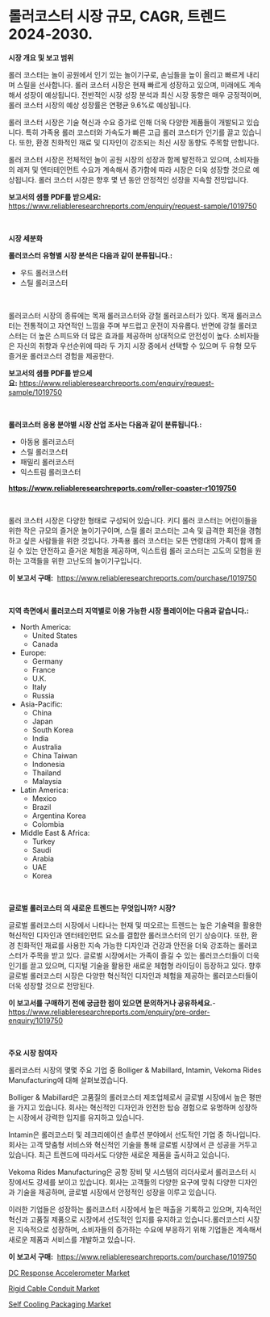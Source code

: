 <p><h1>롤러코스터 시장 규모, CAGR, 트렌드 2024-2030.</h1></p><p><strong>시장 개요 및 보고 범위</strong></p>
<p><p>롤러 코스터는 놀이 공원에서 인기 있는 놀이기구로, 손님들을 높이 올리고 빠르게 내리며 스릴을 선사합니다. 롤러 코스터 시장은 현재 빠르게 성장하고 있으며, 미래에도 계속해서 성장이 예상됩니다. 전반적인 시장 성장 분석과 최신 시장 동향은 매우 긍정적이며, 롤러 코스터 시장의 예상 성장률은 연평균 9.6%로 예상됩니다. </p><p>롤러 코스터 시장은 기술 혁신과 수요 증가로 인해 더욱 다양한 제품들이 개발되고 있습니다. 특히 가족용 롤러 코스터와 가속도가 빠른 고급 롤러 코스터가 인기를 끌고 있습니다. 또한, 환경 친화적인 재료 및 디자인이 강조되는 최신 시장 동향도 주목할 만합니다.</p><p>롤러 코스터 시장은 전체적인 놀이 공원 시장의 성장과 함께 발전하고 있으며, 소비자들의 레저 및 엔터테인먼트 수요가 계속해서 증가함에 따라 시장은 더욱 성장할 것으로 예상됩니다. 롤러 코스터 시장은 향후 몇 년 동안 안정적인 성장을 지속할 전망입니다.</p></p>
<p><strong>보고서의 샘플 PDF를 받으세요:</strong> <a href="https://www.reliableresearchreports.com/enquiry/request-sample/1019750">https://www.reliableresearchreports.com/enquiry/request-sample/1019750</a></p>
<p>&nbsp;</p>
<p><strong>시장 세분화</strong></p>
<p><strong>롤러코스터 유형별 시장 분석은 다음과 같이 분류됩니다.:</strong></p>
<p><ul><li>우드 롤러코스터</li><li>스틸 롤러코스터</li></ul></p>
<p>&nbsp;</p>
<p><p>롤러코스터 시장의 종류에는 목재 롤러코스터와 강철 롤러코스터가 있다. 목재 롤러코스터는 전통적이고 자연적인 느낌을 주며 부드럽고 운전이 자유롭다. 반면에 강철 롤러코스터는 더 높은 스피드와 더 많은 효과를 제공하며 상대적으로 안전성이 높다. 소비자들은 자신의 취향과 우선순위에 따라 두 가지 시장 중에서 선택할 수 있으며 두 유형 모두 즐거운 롤러코스터 경험을 제공한다.</p></p>
<p><strong>보고서의 샘플 PDF를 받으세요:</strong>&nbsp;<a href="https://www.reliableresearchreports.com/enquiry/request-sample/1019750">https://www.reliableresearchreports.com/enquiry/request-sample/1019750</a></p>
<p>&nbsp;</p>
<p><strong> 롤러코스터 응용 분야별 시장 산업 조사는 다음과 같이 분류됩니다.:</strong></p>
<p><ul><li>아동용 롤러코스터</li><li>스릴 롤러코스터</li><li>패밀리 롤러코스터</li><li>익스트림 롤러코스터</li></ul></p>
<p><strong><a href="https://www.reliableresearchreports.com/roller-coaster-r1019750">https://www.reliableresearchreports.com/roller-coaster-r1019750</a></strong></p>
<p>&nbsp;</p>
<p><p>롤러 코스터 시장은 다양한 형태로 구성되어 있습니다. 키디 롤러 코스터는 어린이들을 위한 작은 규모의 즐거운 놀이기구이며, 스릴 롤러 코스터는 고속 및 급격한 회전을 경험하고 싶은 사람들을 위한 것입니다. 가족용 롤러 코스터는 모든 연령대의 가족이 함께 즐길 수 있는 안전하고 즐거운 체험을 제공하며, 익스트림 롤러 코스터는 고도의 모험을 원하는 고객들을 위한 고난도의 놀이기구입니다.</p></p>
<p><strong>이 보고서 구매:</strong>&nbsp; <a href="https://www.reliableresearchreports.com/purchase/1019750">https://www.reliableresearchreports.com/purchase/1019750</a></p>
<p>&nbsp;</p>
<p><strong>지역 측면에서 롤러코스터 지역별로 이용 가능한 시장 플레이어는 다음과 같습니다.:</strong></p>
<p><ul>
    <li>
        North America:
        <ul>
            <li>United States</li>
            <li>Canada</li>
        </ul>
    </li>
    <li>
        Europe:
        <ul>
            <li>Germany</li>
            <li>France</li>
            <li>U.K.</li>
            <li>Italy</li>
            <li>Russia</li>
        </ul>
    </li>
    <li>
        Asia-Pacific:
        <ul>
            <li>China</li>
            <li>Japan</li>
            <li>South Korea</li>
            <li>India</li>
            <li>Australia</li>
            <li>China Taiwan</li>
            <li>Indonesia</li>
            <li>Thailand</li>
            <li>Malaysia</li>
        </ul>
    </li>
    <li>
        Latin America:
        <ul>
            <li>Mexico</li>
            <li>Brazil</li>
            <li>Argentina Korea</li>
            <li>Colombia</li>
        </ul>
    </li>
    <li>
        Middle East & Africa:
        <ul>
            <li>Turkey</li>
            <li>Saudi</li>
            <li>Arabia</li>
            <li>UAE</li>
            <li>Korea</li>
        </ul>
    </li>
    </ul></p>
<p>&nbsp;</p>
<p><strong>글로벌 롤러코스터 의 새로운 트렌드는 무엇입니까? 시장?</strong></p>
<p><p>글로벌 롤러코스터 시장에서 나타나는 현재 및 떠오르는 트렌드는 높은 기술력을 활용한 혁신적인 디자인과 엔터테인먼트 요소를 결합한 롤러코스터의 인기 상승이다. 또한, 환경 친화적인 재료를 사용한 지속 가능한 디자인과 건강과 안전을 더욱 강조하는 롤러코스터가 주목을 받고 있다. 글로벌 시장에서는 가족이 즐길 수 있는 롤러코스터들이 더욱 인기를 끌고 있으며, 디지털 기술을 활용한 새로운 체험형 라이딩이 등장하고 있다. 향후 글로벌 롤러코스터 시장은 다양한 혁신적인 디자인과 체험을 제공하는 롤러코스터들이 더욱 성장할 것으로 전망된다.</p></p>
<p><strong>이 보고서를 구매하기 전에 궁금한 점이 있으면 문의하거나 공유하세요.</strong>- <a href="https://www.reliableresearchreports.com/enquiry/pre-order-enquiry/1019750">https://www.reliableresearchreports.com/enquiry/pre-order-enquiry/1019750</a></p>
<p>&nbsp;</p>
<p><strong>주요 시장 참여자</strong></p>
<p><p>롤러코스터 시장의 몇몇 주요 기업 중 Bolliger & Mabillard, Intamin, Vekoma Rides Manufacturing에 대해 살펴보겠습니다.</p><p>Bolliger & Mabillard은 고품질의 롤러코스터 제조업체로서 글로벌 시장에서 높은 평판을 가지고 있습니다. 회사는 혁신적인 디자인과 안전한 탑승 경험으로 유명하며 성장하는 시장에서 강력한 입지를 유지하고 있습니다.</p><p>Intamin은 롤러코스터 및 레크리에이션 솔루션 분야에서 선도적인 기업 중 하나입니다. 회사는 고객 맞춤형 서비스와 혁신적인 기술을 통해 글로벌 시장에서 큰 성공을 거두고 있습니다. 최근 트렌드에 따라서도 다양한 새로운 제품을 출시하고 있습니다.</p><p>Vekoma Rides Manufacturing은 공항 장비 및 시스템의 리더사로서 롤러코스터 시장에서도 강세를 보이고 있습니다. 회사는 고객들의 다양한 요구에 맞춰 다양한 디자인과 기술을 제공하며, 글로벌 시장에서 안정적인 성장을 이루고 있습니다.</p><p>이러한 기업들은 성장하는 롤러코스터 시장에서 높은 매출을 기록하고 있으며, 지속적인 혁신과 고품질 제품으로 시장에서 선도적인 입지를 유지하고 있습니다.롤러코스터 시장은 지속적으로 성장하며, 소비자들의 증가하는 수요에 부응하기 위해 기업들은 계속해서 새로운 제품과 서비스를 개발하고 있습니다.</p></p>
<p><strong>이 보고서 구매:</strong>&nbsp;&nbsp;<a href="https://www.reliableresearchreports.com/purchase/1019750">https://www.reliableresearchreports.com/purchase/1019750</a></p>
<p><p><a href="https://www.linkedin.com/pulse/dc-response-accelerometer-market-analysis-sze-forecasted-gf9ac?trackingId=wLubGNAVcMH2i7VSvzkyaw%3D%3D">DC Response Accelerometer Market</a></p><p><a href="https://www.linkedin.com/pulse/rigid-cable-conduit-market-research-report-reveals-latest-trends-b3gxc?trackingId=kWgqpJP2iDrvfXASs2f2EQ%3D%3D">Rigid Cable Conduit Market</a></p><p><a href="https://www.linkedin.com/pulse/self-cooling-packaging-market-size-growth-segmentation-regional-ukwvc?trackingId=WQqZgrf2obCI7oUM81JIlw%3D%3D">Self Cooling Packaging Market</a></p></p>